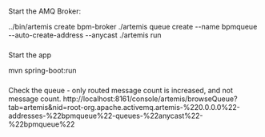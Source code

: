 ###
Start the AMQ Broker:

../bin/artemis create bpm-broker
./artemis queue create --name bpmqueue --auto-create-address --anycast
 ./artemis run

 ### 
 Start the app

 mvn spring-boot:run


###
Check the queue - only routed message count is increased, and not message count.
http://localhost:8161/console/artemis/browseQueue?tab=artemis&nid=root-org.apache.activemq.artemis-%220.0.0.0%22-addresses-%22bpmqueue%22-queues-%22anycast%22-%22bpmqueue%22